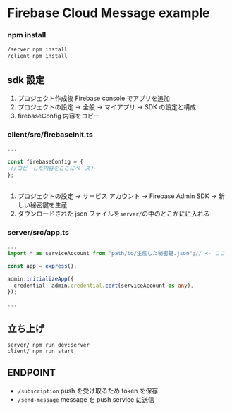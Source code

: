 # Firebase Cloud Message example

### npm install

```bash
/server npm install
/client npm install
```

## sdk 設定

1. プロジェクト作成後 Firebase console でアプリを追加
2. プロジェクトの設定 -> 全般 -> マイアプリ -> SDK の設定と構成
3. firebaseConfig 内容をコピー

### client/src/firebaseInit.ts

```ts
...

const firebaseConfig = {
 //コピーした内容をここにペースト
};
...
```

1. プロジェクトの設定 -> サービス アカウント -> Firebase Admin SDK -> 新しい秘密鍵を生産
2. ダウンロードされた json ファイルを`server/`の中のとこかにに入れる

### server/src/app.ts

```ts
...
import * as serviceAccount from "path/to/生産した秘密鍵.json";// <- ここ

const app = express();

admin.initializeApp({
  credential: admin.credential.cert(serviceAccount as any),
});

...
```

## 立ち上げ

```
server/ npm run dev:server
client/ npm run start
```

## ENDPOINT

- `/subscription` push を受け取るため token を保存
- `/send-message` message を push service に送信
